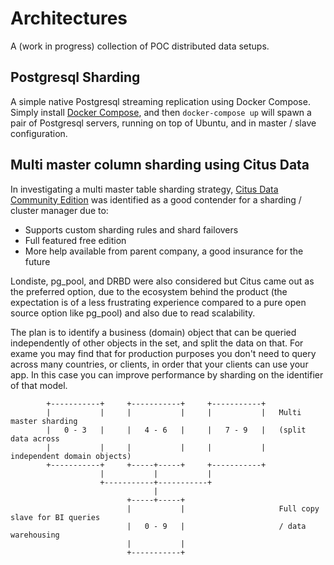# Architectures

A (work in progress) collection of POC distributed data setups.

## Postgresql Sharding

A simple native Postgresql streaming replication using Docker Compose. Simply install [Docker Compose](https://docs.docker.com/compose/), and then `docker-compose up` will spawn a pair of Postgresql servers, running on top of Ubuntu, and in master / slave configuration.

## Multi master column sharding using Citus Data

In investigating a multi master table sharding strategy, [Citus Data Community Edition](https://www.citusdata.com/product) was identified as a good contender for a sharding / cluster manager due to:

* Supports custom sharding rules and shard failovers
* Full featured free edition
* More help available from parent company, a good insurance for the future

Londiste, pg\_pool, and DRBD were also considered but Citus came out as the preferred option, due to the ecosystem behind the product (the expectation is of a less frustrating experience compared to a pure open source option like pg\_pool) and also due to read scalability.

The plan is to identify a business (domain) object that can be queried independently of other objects in the set, and split the data on that. For exame you may find that for production purposes you don't need to query across many countries, or clients, in order that your clients can use your app. In this case you can improve performance by sharding on the identifier of that model.

            +-----------+     +-----------+     +-----------+
            |           |     |           |     |           |   Multi master sharding
            |   0 - 3   |     |   4 - 6   |     |   7 - 9   |   (split data across
            |           |     |           |     |           |   independent domain objects)
            +-----------+     +-----+-----+     +-----------+
                        |           |           |
                        +-----------+-----------+
                                    |
                              +-----+-----+
                              |           |                     Full copy slave for BI queries
                              |   0 - 9   |                     / data warehousing
                              |           |
                              +-----------+
